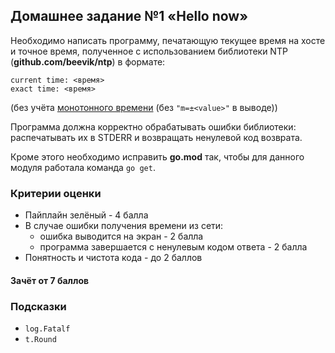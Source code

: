 ## Домашнее задание №1 «Hello now»

Необходимо написать программу, печатающую текущее время на хосте и точное время,
полученное с использованием библиотеки NTP (**github.com/beevik/ntp**) в формате:
```text
current time: <время>
exact time: <время>
```
(без учёта [монотонного времени](https://golang.org/pkg/time/#hdr-Monotonic_Clocks)
(без `"m=±<value>"` в выводе))

Программа должна корректно обрабатывать ошибки библиотеки: распечатывать их в STDERR
и возвращать ненулевой код возврата.

Кроме этого необходимо исправить **go.mod** так, чтобы для данного модуля работала
команда `go get`.

### Критерии оценки
- Пайплайн зелёный - 4 балла
- В случае ошибки получения времени из сети:
    - ошибка выводится на экран - 2 балла
    - программа завершается с ненулевым кодом ответа - 2 балла
- Понятность и чистота кода - до 2 баллов

#### Зачёт от 7 баллов

### Подсказки
- `log.Fatalf`
- `t.Round`
